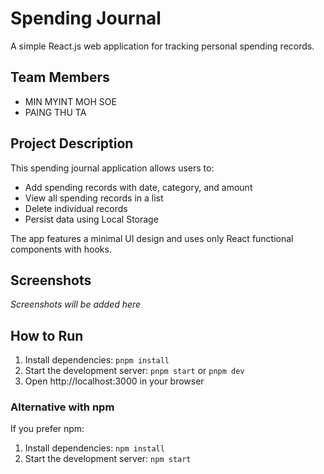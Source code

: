 # Spending Journal

A simple React.js web application for tracking personal spending records.

## Team Members
- MIN MYINT MOH SOE
- PAING THU TA

## Project Description
This spending journal application allows users to:
- Add spending records with date, category, and amount
- View all spending records in a list
- Delete individual records
- Persist data using Local Storage

The app features a minimal UI design and uses only React functional components with hooks.

## Screenshots
*Screenshots will be added here*

## How to Run
1. Install dependencies: `pnpm install`
2. Start the development server: `pnpm start` or `pnpm dev`
3. Open http://localhost:3000 in your browser

### Alternative with npm
If you prefer npm:
1. Install dependencies: `npm install`
2. Start the development server: `npm start` 